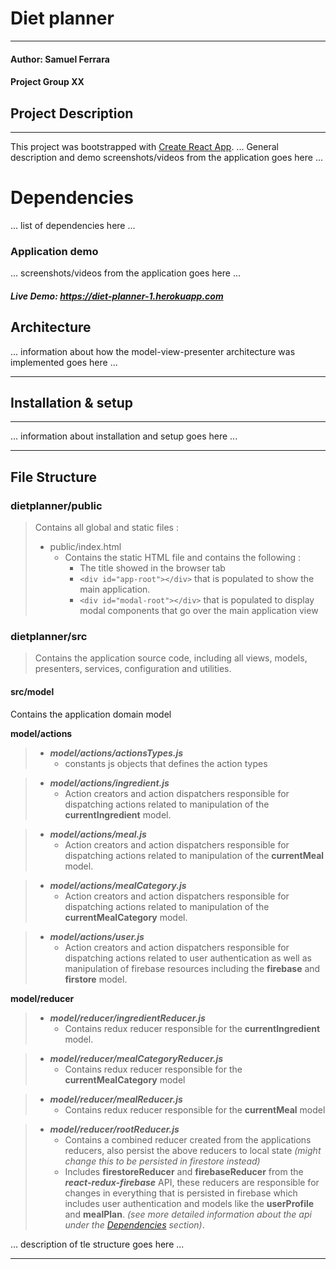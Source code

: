 # Diet planner
***
#### Author: Samuel Ferrara
#### Project Group XX

## Project Description
***
This project was bootstrapped with [Create React App](https://github.com/facebook/create-react-app).
... General description and demo screenshots/videos from the application goes here ...

# Dependencies 
... list of dependencies here ...

### Application demo
... screenshots/videos from the application goes here ...

##### Live Demo: https://diet-planner-1.herokuapp.com
## Architecture
... information about how the model-view-presenter architecture was implemented goes here ...
***

## Installation & setup
***
... information about installation and setup goes here ...

***
## File Structure
### dietplanner/public
> Contains all global and static files :
> *  public/index.html
>    * Contains the static HTML file and contains the following :
>       * The title showed in the browser tab
>       * ``` <div id="app-root"></div> ``` that is populated to show the main application.
>       * ``` <div id="modal-root"></div> ``` that is populated to display modal components that go over the main application view
      

### dietplanner/src
> Contains the application source code,
including all views, models, presenters, services, 
configuration and utilities.


#### src/model
Contains the application domain model
 
**model/actions**
>   * ***model/actions/actionsTypes.js***
>       * constants js objects that defines the action types


>   *  ***model/actions/ingredient.js***
>       * Action creators and action dispatchers responsible 
>         for dispatching actions related to manipulation of
>         the **currentIngredient** model.

>   *  ***model/actions/meal.js***
>        * Action creators and action dispatchers responsible
>          for dispatching actions related to manipulation of
>          the **currentMeal** model.

>   * ***model/actions/mealCategory.js***
>       * Action creators and action dispatchers responsible
>         for dispatching actions related to manipulation of
>         the **currentMealCategory** model.

>   * ***model/actions/user.js***
>       * Action creators and action dispatchers responsible
>         for dispatching actions related to user authentication as well as
>         manipulation of firebase resources including the **firebase** and **firstore** model.

**model/reducer**
> * ***model/reducer/ingredientReducer.js***
>   * Contains redux reducer responsible for the **currentIngredient** model.

> * ***model/reducer/mealCategoryReducer.js***
>   * Contains redux reducer responsible for the **currentMealCategory** model


> * ***model/reducer/mealReducer.js***
>   * Contains redux reducer responsible for the **currentMeal** model


> * ***model/reducer/rootReducer.js***
>   * Contains a combined reducer created from the applications reducers, also persist the above 
>     reducers to local state *(might change this to be persisted in firestore instead)*
>   * Includes **firestoreReducer** and **firebaseReducer** from the ***react-redux-firebase*** API, 
>     these reducers are responsible for changes in everything that is persisted in firebase
>     which includes user authentication and models like the **userProfile** and **mealPlan**.
>     *(see more detailed information about the api under the [Dependencies](#Dependencies) section)*.


... description of tle structure goes here ...


***